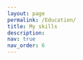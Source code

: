 ```yaml
---
layout: page
permalink: /Education/
title: My skills
description:  
nav: true
nav_order: 6
---
```


<div class="mindmap-container">
  <div id="fundamentals-mindmap"></div>
  <div id="algorithm-mindmap"></div>
  <div id="robotics-mindmap"></div>
</div>

<script src="https://d3js.org/d3.v7.min.js"></script>
<style>
.mindmap-container {
  display: flex;
  flex-direction: column;
  gap: 40px;
}

.mindmap-container > div {
  border-radius: 8px;
  padding: 20px;
  background: var(--global-bg-color);
}

.text-name {
  font: 14px sans-serif;
  fill: var(--global-text-color);
}

.text-code {
  font-size: 10px;
  fill: var(--global-theme-color);
}

.node-label-container {
  fill: var(--global-bg-color);
  stroke: var(--global-theme-color);
  stroke-width: 1px;
  rx: 4;  /* rounded corners */
}

.link {
  fill: none;
  stroke: #ccc;
  stroke-width: 2px;
}
</style>

<script>
document.addEventListener('DOMContentLoaded', function() {
    const data = {
        fundamentals: {
            name: "Fundamentals",
            children: [
                {name: "Mathematics", children: [
                    {name: "Calculus I", code: "HKUST MATH1013"},
                    {name: "Calculus II", code: "HKUST MATH1014"},
                    {name: "Linear Algebra", code: "HKUST MATH2111"},
                    {name: "Multivariable Calculus", code: "HKUST MATH2011"},
                    {name: "Differential Equations", code: "Coursera-HKUST MATH2521"},
                    {name: "Discrete Math", code: "HKUST COMP2711"},
                    {name: "Statistics", code: "SJTU STAT6001"}
                ]},
                {name: "Core Engineering", children: [
                    {name: "General Physics", code: "HKUST PHYS1112"},
                    {name: "General Physics II", code: "UNSW PHYS1221"},
                    {name: "Smart Mechatronic", code: "HKUST ISDN2601"}
                ]},
                {name: "Computer Science", children: [
                    {name: "C++", code: "HKUST COMP2011"},
                    {name: "Object-Oriented-programming", code: "HKUST COMP2012"},
                    {name: "Computer Organization", code: "HKUST COMP2611"},
                    {name: "Operating System", code: "HKUST COMP3511"},
                    {name: "Algorithms", code: "HKUST COMP3711"},
                    {name: "Data Structures", code: "HKUST COMP2012"}
                ]}
            ]
        },
        algorithm: {
            name: "Artificial Intelligence",
            children: [
                {name: "Machine Learning", children: [
                    {name: "GLM", code: "HKUST COMP5212"},
                    {name: "Expectation Maximization", code: "HKUST COMP5212"},
                    {name: "SVM", code: "HKUST COMP5212"},
                    {name: "Decision Trees", code: "UNSW COMP9517"},
                    {name: "PCA", code: "HKUST COMP5212"},
                    {name: "Naive Bayes", code: "HKUST COMP2211"},
                    {name: "Probabilistic Graphical Models", code: "HKUST COMP5212"},
                    {name: "HMM", code: "HKUST COMP5212"}
                ]},
                {name: "Deep Learning", children: [
                    {name: "CNN", code: "HKUST COMP2211"},
                    {name: "RCNN", code: "UNSW COMP9517"},
                    {name: "YOLO", code: "UNSW COMP9517"},
                    {name: "MLP", code: "HKUST COMP2211"},
                    {name: "RNN", code: "HKUST COMP5212"},
                    {name: "Transformer", code: "HKUST COMP5212"},
                    {name: "GAN", code: "HKUST COMP5212"},
                    {name: "VAE", code: "HKUST COMP5212"},
                    {name: "LLM", code: "HKUST COMP5212"}
                ]},
                {name: "Other", children:[
                    {name: "Image Processing", code: "HKUST COMP2211"},
                    {name: "Minimax", code: "HKUST COMP2211"},
                    {name: "Reinforcement Learning", code: "HKUST COMP5212"}
                ]}
                ]
        },
        robotics: {
            name: "Robotics",
            children: [
                {name: "Software", children: [
                    {name: "ICP odometry", code: "HKUST ELEC3210"},
                    {name: "EKF SLAM", code: "HKUST ELEC3210"},
                    {name: "Path Planning", code: "HKUST ELEC3210"},
                    {name: "Control System", code: "UNSW MTRN3020"},
                    {name: "ROS"},
                    {name: "ROS2"}
                ]},
                {name: "Hardware", children: [
                    {name: "Circuit Design"},
                    {name: "Soldering"},
                ]},
                {name: "Mechanical", children: [
                    {name: "CAD"},
                    {name: "Hand manufacturing"},
                    {name: "3D Printing"},
                    {name: "Laser Cutting"},
                    {name: "Blender", code: "HKUST ISDN2300"}
                ]}
            ]
        }
    };

    function createMindMap(data, containerId) {
        const width = 1200;
        const height = 1200;
        const margin = {top: 20, right: 600, bottom: 20, left: 100};

        const nodeWidth = 200;
        const nodeHeight = 40;

        const tree = d3.tree()
            .size([height - margin.top - margin.bottom, width - margin.right - margin.left])
            .separation((a, b) => (a.parent == b.parent ? 1 : 1.5) * nodeHeight); // Adjust the separation between nodes

        const root = d3.hierarchy(data);
        root.descendants().forEach((d, i) => {
            d.y = d.depth * nodeHeight * 1.5;
        });

        const treeData = tree(root);

        const svg = d3.select(containerId)
            .append("svg")
            .attr("width", width)
            .attr("height", height)
            .append("g")
            .attr("transform", `translate(${margin.left},${margin.top})`);

        // Links
        svg.selectAll(".link")
            .data(treeData.links())
            .enter()
            .append("path")
            .attr("class", "link")
            .attr("d", d3.linkHorizontal()
                .x(d => d.y)
                .y(d => d.x));

        // Nodes
        const node = svg.selectAll(".node")
            .data(treeData.descendants())
            .enter()
            .append("g")
            .attr("class", "node")
            .attr("transform", d => `translate(${d.y},${d.x})`);

        // Create container for text (background rectangle)
        node.append("rect")
            .attr("class", "node-label-container")
            .attr("y", -10) // Adjust the y position
            .attr("x", d => -100)  // Adjust the x position
            .attr("height", nodeHeight) // Adjust the height
            .attr("width", nodeWidth) // Adjust the width

        // Add labels to nodes
        node.append("text")
            .attr("class", "text-name")
            .attr("dy", d => d.data.code ? ".35em" : "1em") // Adjust the y position
            .attr("x", d => 0)  // Align with the center of rectangle
            .attr("text-anchor", "middle") // Center the text
            .text(d => d.data.name);

        node.append("text")
            .attr("class", "text-code")
            .attr("dy", d => "2em") // Adjust the y position
            .attr("x", d => 0)  // Align with the center of rectangle
            .attr("text-anchor", "middle") // Center the text
            .text(d => d.data.code);
    }

    // Create three separate mindmaps
    createMindMap(data.fundamentals, "#fundamentals-mindmap");
    createMindMap(data.algorithm, "#algorithm-mindmap");
    createMindMap(data.robotics, "#robotics-mindmap");
});
</script>
